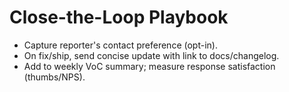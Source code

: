 # Close-the-Loop Playbook
- Capture reporter's contact preference (opt-in).
- On fix/ship, send concise update with link to docs/changelog.
- Add to weekly VoC summary; measure response satisfaction (thumbs/NPS).
